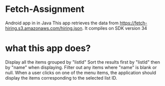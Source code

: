 # Fetch-Assignment
Android app in in Java
This app  retrieves the data from https://fetch-hiring.s3.amazonaws.com/hiring.json.
It compiles on SDK version 34
# what this app does?
Display all the items grouped by "listId"
Sort the results first by "listId" then by "name" when displaying.
Filter out any items where "name" is blank or null.
When a user clicks on one of the menu items, the application should display the items corresponding to the selected list ID.
